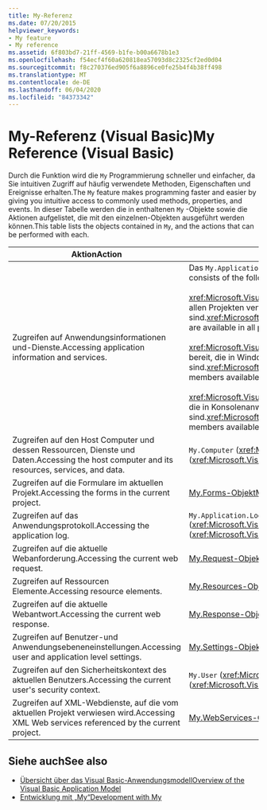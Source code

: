 ```yaml
---
title: My-Referenz
ms.date: 07/20/2015
helpviewer_keywords:
- My feature
- My reference
ms.assetid: 6f803bd7-21ff-4569-b1fe-b00a6678b1e3
ms.openlocfilehash: f54ecf4f60a620818ea57093d8c2325cf2ed0d04
ms.sourcegitcommit: f8c270376ed905f6a8896ce0fe25b4f4b38ff498
ms.translationtype: MT
ms.contentlocale: de-DE
ms.lasthandoff: 06/04/2020
ms.locfileid: "84373342"
---
```

# <a name="my-reference-visual-basic"></a><span data-ttu-id="41671-102">My-Referenz (Visual Basic)</span><span class="sxs-lookup"><span data-stu-id="41671-102">My Reference (Visual Basic)</span></span>
<span data-ttu-id="41671-103">Durch die Funktion wird die `My` Programmierung schneller und einfacher, da Sie intuitiven Zugriff auf häufig verwendete Methoden, Eigenschaften und Ereignisse erhalten.</span><span class="sxs-lookup"><span data-stu-id="41671-103">The `My` feature makes programming faster and easier by giving you intuitive access to commonly used methods, properties, and events.</span></span> <span data-ttu-id="41671-104">In dieser Tabelle werden die in enthaltenen `My` -Objekte sowie die Aktionen aufgelistet, die mit den einzelnen-Objekten ausgeführt werden können.</span><span class="sxs-lookup"><span data-stu-id="41671-104">This table lists the objects contained in `My`, and the actions that can be performed with each.</span></span>  
  
|<span data-ttu-id="41671-105">**Aktion**</span><span class="sxs-lookup"><span data-stu-id="41671-105">**Action**</span></span>|<span data-ttu-id="41671-106">**Objekt**</span><span class="sxs-lookup"><span data-stu-id="41671-106">**Object**</span></span>|  
|----------------|----------------|  
|<span data-ttu-id="41671-107">Zugreifen auf Anwendungsinformationen und-Dienste.</span><span class="sxs-lookup"><span data-stu-id="41671-107">Accessing application information and services.</span></span>|<span data-ttu-id="41671-108">Das `My.Application`-Objekt besteht aus den folgenden Klassen:</span><span class="sxs-lookup"><span data-stu-id="41671-108">The `My.Application` object consists of the following classes:</span></span><br /><br /> <span data-ttu-id="41671-109"><xref:Microsoft.VisualBasic.ApplicationServices.ApplicationBase> stellt Member bereit, die in allen Projekten verfügbar sind.</span><span class="sxs-lookup"><span data-stu-id="41671-109"><xref:Microsoft.VisualBasic.ApplicationServices.ApplicationBase> provides members that are available in all projects.</span></span><br /><br /> <span data-ttu-id="41671-110"><xref:Microsoft.VisualBasic.ApplicationServices.WindowsFormsApplicationBase> stellt Member bereit, die in Windows Forms-Anwendungen verfügbar sind.</span><span class="sxs-lookup"><span data-stu-id="41671-110"><xref:Microsoft.VisualBasic.ApplicationServices.WindowsFormsApplicationBase> provides members available in Windows Forms applications.</span></span><br /><br /> <span data-ttu-id="41671-111"><xref:Microsoft.VisualBasic.ApplicationServices.ConsoleApplicationBase> stellt Member bereit, die in Konsolenanwendungen verfügbar sind.</span><span class="sxs-lookup"><span data-stu-id="41671-111"><xref:Microsoft.VisualBasic.ApplicationServices.ConsoleApplicationBase> provides members available in console applications.</span></span>|  
|<span data-ttu-id="41671-112">Zugreifen auf den Host Computer und dessen Ressourcen, Dienste und Daten.</span><span class="sxs-lookup"><span data-stu-id="41671-112">Accessing the host computer and its resources, services, and data.</span></span>|<span data-ttu-id="41671-113">`My.Computer` (<xref:Microsoft.VisualBasic.Devices.Computer>)</span><span class="sxs-lookup"><span data-stu-id="41671-113">`My.Computer` (<xref:Microsoft.VisualBasic.Devices.Computer>)</span></span>|  
|<span data-ttu-id="41671-114">Zugreifen auf die Formulare im aktuellen Projekt.</span><span class="sxs-lookup"><span data-stu-id="41671-114">Accessing the forms in the current project.</span></span>|[<span data-ttu-id="41671-115">My.Forms-Objekt</span><span class="sxs-lookup"><span data-stu-id="41671-115">My.Forms Object</span></span>](../objects/my-forms-object.md)|  
|<span data-ttu-id="41671-116">Zugreifen auf das Anwendungsprotokoll.</span><span class="sxs-lookup"><span data-stu-id="41671-116">Accessing the application log.</span></span>|<span data-ttu-id="41671-117">`My.Application.Log` (<xref:Microsoft.VisualBasic.ApplicationServices.ApplicationBase.Log%2A>)</span><span class="sxs-lookup"><span data-stu-id="41671-117">`My.Application.Log` (<xref:Microsoft.VisualBasic.ApplicationServices.ApplicationBase.Log%2A>)</span></span>|  
|<span data-ttu-id="41671-118">Zugreifen auf die aktuelle Webanforderung.</span><span class="sxs-lookup"><span data-stu-id="41671-118">Accessing the current web request.</span></span>|[<span data-ttu-id="41671-119">My.Request-Objekt</span><span class="sxs-lookup"><span data-stu-id="41671-119">My.Request Object</span></span>](../objects/my-request-object.md)|  
|<span data-ttu-id="41671-120">Zugreifen auf Ressourcen Elemente.</span><span class="sxs-lookup"><span data-stu-id="41671-120">Accessing resource elements.</span></span>|[<span data-ttu-id="41671-121">My.Resources-Objekt</span><span class="sxs-lookup"><span data-stu-id="41671-121">My.Resources Object</span></span>](../objects/my-resources-object.md)|  
|<span data-ttu-id="41671-122">Zugreifen auf die aktuelle Webantwort.</span><span class="sxs-lookup"><span data-stu-id="41671-122">Accessing the current web response.</span></span>|[<span data-ttu-id="41671-123">My.Response-Objekt</span><span class="sxs-lookup"><span data-stu-id="41671-123">My.Response Object</span></span>](../objects/my-response-object.md)|  
|<span data-ttu-id="41671-124">Zugreifen auf Benutzer-und Anwendungsebeneneinstellungen.</span><span class="sxs-lookup"><span data-stu-id="41671-124">Accessing user and application level settings.</span></span>|[<span data-ttu-id="41671-125">My.Settings-Objekt</span><span class="sxs-lookup"><span data-stu-id="41671-125">My.Settings Object</span></span>](../objects/my-settings-object.md)|  
|<span data-ttu-id="41671-126">Zugreifen auf den Sicherheitskontext des aktuellen Benutzers.</span><span class="sxs-lookup"><span data-stu-id="41671-126">Accessing the current user's security context.</span></span>|<span data-ttu-id="41671-127">`My.User` (<xref:Microsoft.VisualBasic.ApplicationServices.User>)</span><span class="sxs-lookup"><span data-stu-id="41671-127">`My.User` (<xref:Microsoft.VisualBasic.ApplicationServices.User>)</span></span>|  
|<span data-ttu-id="41671-128">Zugreifen auf XML-Webdienste, auf die vom aktuellen Projekt verwiesen wird.</span><span class="sxs-lookup"><span data-stu-id="41671-128">Accessing XML Web services referenced by the current project.</span></span>|[<span data-ttu-id="41671-129">My.WebServices-Objekt</span><span class="sxs-lookup"><span data-stu-id="41671-129">My.WebServices Object</span></span>](../objects/my-webservices-object.md)|  
  
## <a name="see-also"></a><span data-ttu-id="41671-130">Siehe auch</span><span class="sxs-lookup"><span data-stu-id="41671-130">See also</span></span>

- [<span data-ttu-id="41671-131">Übersicht über das Visual Basic-Anwendungsmodell</span><span class="sxs-lookup"><span data-stu-id="41671-131">Overview of the Visual Basic Application Model</span></span>](../../developing-apps/development-with-my/overview-of-the-visual-basic-application-model.md)
- [<span data-ttu-id="41671-132">Entwicklung mit „My“</span><span class="sxs-lookup"><span data-stu-id="41671-132">Development with My</span></span>](../../developing-apps/development-with-my/index.md)
